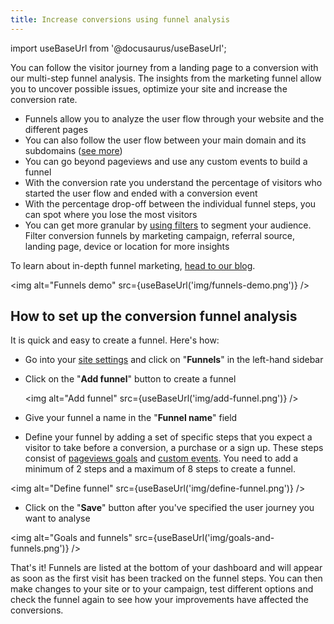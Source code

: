 ```yaml
---
title: Increase conversions using funnel analysis
---
```


import useBaseUrl from '@docusaurus/useBaseUrl';

You can follow the visitor journey from a landing page to a conversion with our multi-step funnel analysis. The insights from the marketing funnel allow you to uncover possible issues, optimize your site and increase the conversion rate.

* Funnels allow you to analyze the user flow through your website and the different pages
* You can also follow the user flow between your main domain and its subdomains ([see more](plausible-script.md#can-i-track-visitors-across-my-domain-and-subdomain))
* You can go beyond pageviews and use any custom events to build a funnel
* With the conversion rate you understand the percentage of visitors who started the user flow and ended with a conversion event
* With the percentage drop-off between the individual funnel steps, you can spot where you lose the most visitors
* You can get more granular by [using filters](filters-segments.md) to segment your audience. Filter conversion funnels by marketing campaign, referral source, landing page, device or location for more insights

To learn about in-depth funnel marketing, [head to our blog](https://plausible.io/blog/funnels-conversion-optimization).

<img alt="Funnels demo" src={useBaseUrl('img/funnels-demo.png')} />

## How to set up the conversion funnel analysis

It is quick and easy to create a funnel. Here's how:

* Go into your [site settings](website-settings.md) and click on "**Funnels**" in the left-hand sidebar

* Click on the "**Add funnel**" button to create a funnel

   <img alt="Add funnel" src={useBaseUrl('img/add-funnel.png')} />

* Give your funnel a name in the "**Funnel name**" field

* Define your funnel by adding a set of specific steps that you expect a visitor to take before a conversion, a purchase or a sign up. These steps consist of [pageviews goals](pageview-goals.md) and [custom events](custom-event-goals.md). You need to add a minimum of 2 steps and a maximum of 8 steps to create a funnel.

<img alt="Define funnel" src={useBaseUrl('img/define-funnel.png')} />

* Click on the "**Save**" button after you've specified the user journey you want to analyse

<img alt="Goals and funnels" src={useBaseUrl('img/goals-and-funnels.png')} />

That's it! Funnels are listed at the bottom of your dashboard and will appear as soon as the first visit has been tracked on the funnel steps. You can then make changes to your site or to your campaign, test different options and check the funnel again to see how your improvements have affected the conversions.
